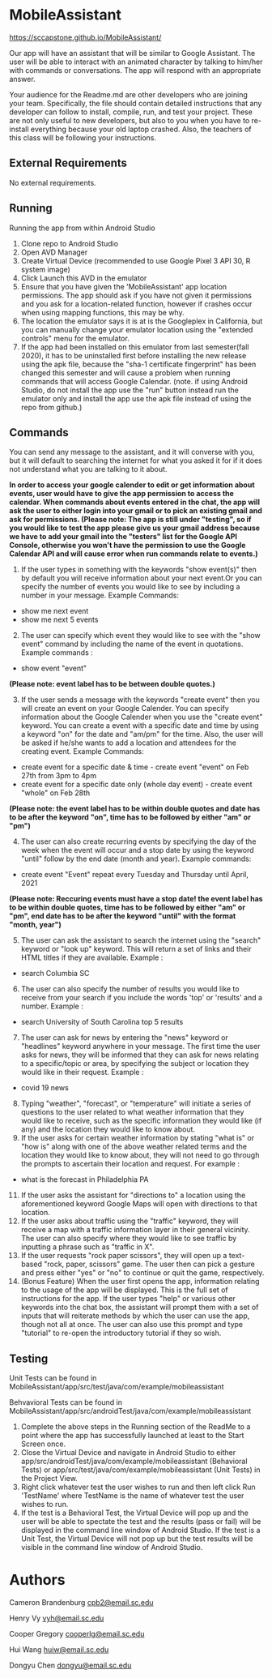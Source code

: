 # MobileAssistant

https://sccapstone.github.io/MobileAssistant/

Our app will have an assistant that will be similar to Google Assistant. The user
will be able to interact with an animated character by talking to him/her with commands 
or conversations. The app will respond with an appropriate answer.

Your audience for the Readme.md are other developers who are joining your team.
Specifically, the file should contain detailed instructions that any developer
can follow to install, compile, run, and test your project. These are not only
useful to new developers, but also to you when you have to re-install everything
because your old laptop crashed. Also, the teachers of this class will be
following your instructions.

## External Requirements

No external requirements.

## Running

Running the app from within Android Studio
1. Clone repo to Android Studio
2. Open AVD Manager
3. Create Virtual Device (recommended to use Google Pixel 3 API 30, R system image)
4. Click Launch this AVD in the emulator
5. Ensure that you have given the 'MobileAssistant' app location permissions. The app should ask if you have not given it permissions and you ask for a location-related function, however if crashes occur when using mapping functions, this may be why.
6. The location the emulator says it is at is the Googleplex in California, but you can manually change your emulator location using the "extended controls" menu for the emulator.
7. If the app had been installed on this emulator from last semester(fall 2020), it has to be uninstalled first before installing the new release using the apk file, because the "sha-1 certificate fingerprint" has been changed this semester and will cause a problem when running commands that will access Google Calendar. (note. if using Android Studio, do not install the app use the "run" button instead run the emulator only and install the app use the apk file instead of using the repo from github.)

## Commands

You can send any message to the assistant, and it will converse with you, but it will default to searching the internet for what you asked it for if it does not understand what you are talking to it about. 

**In order to access your google calender to edit or get information about events, user would have to give the app permission to access the calendar. When commands about events entered in the chat, the app will ask the user to either login into your gmail or to pick an existing gmail and ask for permissions. (Please note: The app is still under "testing", so if you would like to test the app please give us your gmail address because we have to add your gmail into the "testers" list for the Google API Console, otherwise you won't have the permission to use the Google Calendar API and will cause error when run commands relate to events.)**

1. If the user types in something with the keywords "show event(s)" then by default you will receive information about your next event.Or you can specify the number of events you would like to see by including a number in your message. Example Commands:
* show me next event
* show me next 5 events
2. The user can specify which event they would like to see with the "show event" command by including the name of the event in quotations. Example commands :
* show event "event"

**(Please note: event label has to be between double quotes.)**

3. If the user sends a message with the keywords "create event" then you will create an event on your Google Calender. You can specify information about the Google Calender when you use the "create event" keyword. You can create a event with a specific date and time by using a keyword "on" for the date and "am/pm" for the time. Also, the user will be asked if he/she wants to add a location and attendees for the creating event. Example Commands:
* create event for a specific date & time     -    create event "event" on Feb 27th from 3pm to 4pm   
* create event for a specific date only (whole day event)    - create event "whole" on Feb 28th

**(Please note: the event label has to be within double quotes and date has to be after the keyword "on", time has to be followed by either "am" or "pm")**

4. The user can also create recurring events by specifying the day of the week when the event will occur and a stop date by using the keyword "until" follow by the end date (month and year). Example commands:
* create event "Event" repeat every Tuesday and Thursday until April, 2021

**(Please note: Reccuring events must have a stop date! the event label has to be within double quotes, time has to be followed by either "am" or "pm", end date has to be after the keyword "until" with the format "month, year")**

5. The user can ask the assistant to search the internet using the "search" keyword or "look up" keyword. This will return a set of links and their HTML titles if they are available. Example :
* search Columbia SC
6. The user can also specify the number of results you would like to receive from your search if you include the words 'top' or 'results' and a number. Example :
* search University of South Carolina top 5 results
7. The user can ask for news by entering the "news" keyword or "headlines" keyword anywhere in your message. The first time the user asks for news, they will be informed that they can ask for news relating to a specific/topic or area, by specifying the subject or location they would like in their request. Example :
* covid 19 news
8. Typing "weather", "forecast", or "temperature" will initiate a series of questions to the user related to what weather information that they would like to receive, such as the specific information they would like (if any) and the location they would like to know about.
9. If the user asks for certain weather information by stating "what is" or "how is" along with one of the above weather related terms and the location they would like to know about, they will not need to go through the prompts to ascertain their location and request. For example :
* what is the forecast in Philadelphia PA
11. If the user asks the assistant for "directions to" a location using the aforementioned keyword Google Maps will open with directions to that location.
12. If the user asks about traffic using the "traffic" keyword, they will receive a map with a traffic information layer in their general vicinity. The user can also specify where they would like to see traffic by inputting a phrase such as "traffic in X".
13. If the user requests "rock paper scissors", they will open up a text-based "rock, paper, scissors" game. The user then can pick a gesture and press either "yes" or "no" to continue or quit the game, respectively.
14. (Bonus Feature) When the user first opens the app, information relating to the usage of the app will be displayed. This is the full set of instructions for the app. If the user types "help" or various other keywords into the chat box, the assistant will prompt them with a set of inputs that will reiterate methods by which the user can use the app, though not all at once. The user can also use this prompt and type "tutorial" to re-open the introductory tutorial if they so wish.

## Testing
Unit Tests can be found in MobileAssistant/app/src/test/java/com/example/mobileassistant

Behvavioral Tests can be found in MobileAssistant/app/src/androidTest/java/com/example/mobileassistant

1. Complete the above steps in the Running section of the ReadMe to a point where the app has successfully launched at least to the Start Screen once.
2. Close the Virtual Device and navigate in Android Studio to either app/src/androidTest/java/com/example/mobileassistant (Behavioral Tests) or app/src/test/java/com/example/mobileassistant (Unit Tests) in the Project View.
3. Right click whatever test the user wishes to run and then left click Run 'TestName' where TestName is the name of whatever test the user wishes to run.
4. If the test is a Behavioral Test, the Virtual Device will pop up and the user will be able to spectate the test and the results (pass or fail) will be displayed in the command line window of Android Studio. If the test is a Unit Test, the Virtual Device will not pop up but the test results will be visible in the command line window of Android Studio.

# Authors

Cameron Brandenburg cpb2@email.sc.edu

Henry Vy vyh@email.sc.edu

Cooper Gregory cooperlg@email.sc.edu

Hui Wang huiw@email.sc.edu

Dongyu Chen dongyu@email.sc.edu

